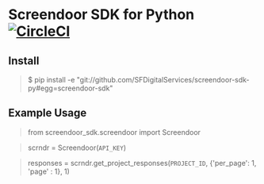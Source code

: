 # Screendoor SDK for Python [![CircleCI](https://circleci.com/gh/SFDigitalServices/screendoor-sdk-py.svg?style=svg)](https://circleci.com/gh/SFDigitalServices/screendoor-sdk-py)

## Install
> $ pip install -e "git://github.com/SFDigitalServices/screendoor-sdk-py#egg=screendoor-sdk"

## Example Usage
> from screendoor_sdk.screendoor import Screendoor

> scrndr = Screendoor(`API_KEY`)

> responses = scrndr.get_project_responses(`PROJECT_ID`, {'per_page': 1, 'page' : 1}, 1)
